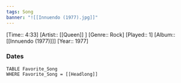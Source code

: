 ```yaml
---
tags: Song  
banner: "![[Innuendo (1977).jpg]]"
---
```

[Time:: 4:33]
[Artist:: [[Queen]] ]
[Genre:: Rock]
[Played:: 1]
[Album:: [[Innuendo (1977)]]]
[Year:: 1977]
### Dates
````dataview
TABLE Favorite_Song
WHERE Favorite_Song = [[Headlong]]
````